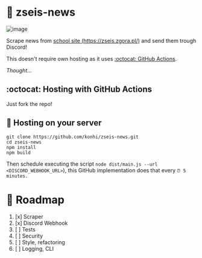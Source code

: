 # 🏫 zseis-news
![image](https://user-images.githubusercontent.com/61631665/133658361-689edd85-8fc6-410b-9cc4-6d1e3a63a876.png)

Scrape news from [school site (https://zseis.zgora.pl/)](https://zseis.zgora.pl/) and send them trough Discord!

This doesn't require own hosting as it uses [:octocat: GitHub Actions](https://github.com/konhi/zseis-news/actions).

*Thought...*
## :octocat: Hosting with GitHub Actions
Just fork the repo!

## 💾 Hosting on your server
```
git clone https://github.com/konhi/zseis-news.git
cd zseis-news
npm install
npm build
```

Then schedule executing the script `node dist/main.js --url <DISCORD_WEBHOOK_URL>`), this GitHub implementation does that every `⏰ 5 minutes.`

# 📃 Roadmap

1. [x] Scraper
2. [x] Discord Webhook
3. [ ] Tests
4. [ ] Security
5. [ ] Style, refactoring
6. [ ] Logging, CLI
